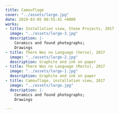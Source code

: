 ```yaml
---
title: Camouflage
cover: "../assets/large.jpg"
date: 2019-03-05 00:55:41 +0000
works:
- title: Installation view, Stene Projects, 2017
  image: "../assets/large-3.jpg"
  description: |-
    Ceramics and found photographs;
    Drawings
- title: There Was no Language (Verso), 2017
  image: "../assets/large-2.jpg"
  description: Graphite and ink on paper
- title: There Was no Language (Recto), 2017
  image: "../assets/large-1.jpg"
  description: Graphite and ink on paper
- title: Camouflage, installation view, 2017
  image: "../assets/large.jpg"
  description: |-
    Ceramics and found photographs;
    Drawings

---
```


